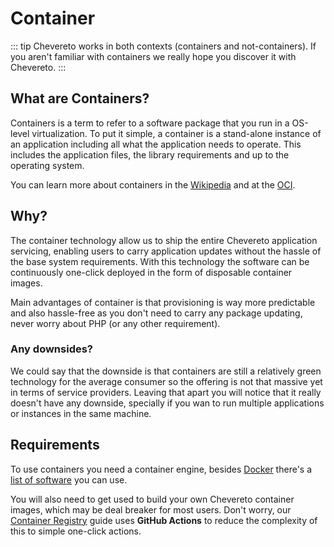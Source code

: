 # Container

::: tip
Chevereto works in both contexts (containers and not-containers). If you aren't familiar with containers we really hope you discover it with Chevereto.
:::

## What are Containers?

Containers is a term to refer to a software package that you run in a OS-level virtualization. To put it simple, a container is a stand-alone instance of an application including all what the application needs to operate. This includes the application files, the library requirements and up to the operating system.

You can learn more about containers in the [Wikipedia](https://en.wikipedia.org/wiki/Docker_(software)) and at the [OCI](https://opencontainers.org/).

## Why?

The container technology allow us to ship the entire Chevereto application servicing, enabling users to carry application updates without the hassle of the base system requirements. With this technology the software can be continuously one-click deployed in the form of disposable container images.

Main advantages of container is that provisioning is way more predictable and also hassle-free as you don't need to carry any package updating, never worry about PHP (or any other requirement).

### Any downsides?

We could say that the downside is that containers are still a relatively green technology for the average consumer so the offering is not that massive yet in terms of service providers. Leaving that apart you will notice that it really doesn't have any downside, specially if you wan to run multiple applications or instances in the same machine.

## Requirements

To use containers you need a container engine, besides [Docker](https://www.docker.com/) there's a [list of software](https://en.wikipedia.org/wiki/List_of_Linux_containers) you can use.

You will also need to get used to build your own Chevereto container images, which may be deal breaker for most users. Don't worry, our [Container Registry](registry.md) guide uses **GitHub Actions** to reduce the complexity of this to simple one-click actions.
